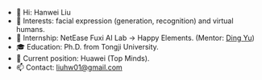 - 👋 Hi: Hanwei Liu
- 👀 Interests: facial expression (generation, recognition) and virtual humans.
- 🧪 Internship: NetEase Fuxi AI Lab → Happy Elements. (Mentor: [Ding Yu](https://scholar.google.com/citations?user=T9Vd-rcAAAAJ&hl=en))
- 🎓 Education: Ph.D. from Tongji University.
- 💼 Current position: Huawei (Top Minds).
- 📫 Contact: liuhw01@gmail.com

<!---
liuhw01/liuhw01 is a ✨ special ✨ repository because its `README.md` (this file) appears on your GitHub profile.
You can click the Preview link to take a look at your changes.
--->
